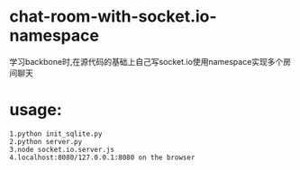 # chat-room-with-socket.io-namespace
学习backbone时,在源代码的基础上自己写socket.io使用namespace实现多个房间聊天

# usage:
```
1.python init_sqlite.py 
2.python server.py
3.node socket.io.server.js
4.localhost:8080/127.0.0.1:8080 on the browser
```
